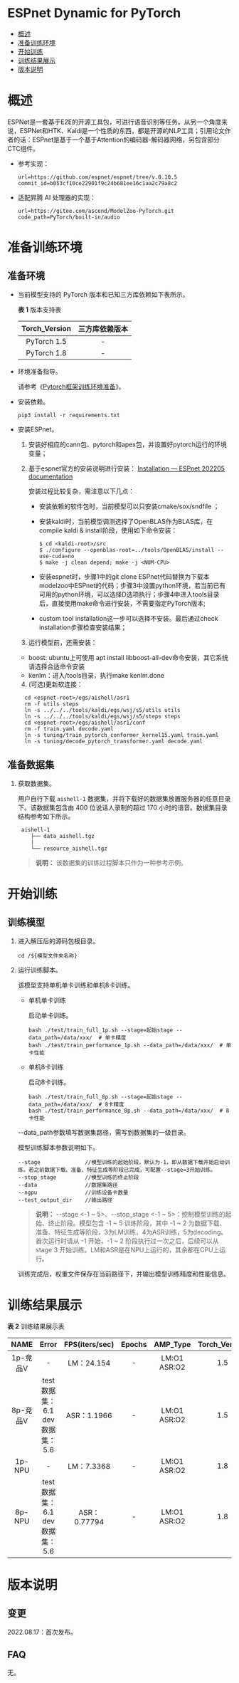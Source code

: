 # ESPnet Dynamic for PyTorch
- [概述](#概述)
- [准备训练环境](#准备训练环境)
- [开始训练](#开始训练)
- [训练结果展示](#训练结果展示)
- [版本说明](#版本说明)

# 概述
ESPNet是一套基于E2E的开源工具包，可进行语音识别等任务。从另一个角度来说，ESPNet和HTK、Kaldi是一个性质的东西，都是开源的NLP工具；引用论文作者的话：ESPnet是基于一个基于Attention的编码器-解码器网络，另包含部分CTC组件。

- 参考实现：

  ```
  url=https://github.com/espnet/espnet/tree/v.0.10.5
  commit_id=b053cf10ce22901f9c24b681ee16c1aa2c79a8c2
  ```

- 适配昇腾 AI 处理器的实现：

  ```
  url=https://gitee.com/ascend/ModelZoo-PyTorch.git
  code_path=PyTorch/built-in/audio
  ```


# 准备训练环境

## 准备环境

- 当前模型支持的 PyTorch 版本和已知三方库依赖如下表所示。

  **表 1**  版本支持表

  | Torch_Version      | 三方库依赖版本                                 |
  | :--------: | :----------------------------------------------------------: |
  | PyTorch 1.5 | - |
  | PyTorch 1.8 | - |                        

- 环境准备指导。

  请参考《[Pytorch框架训练环境准备](https://www.hiascend.com/document/detail/zh/ModelZoo/pytorchframework/ptes)》。
  
- 安装依赖。

  ```
  pip3 install -r requirements.txt
  ```
- 安装ESPnet。

  1. 安装好相应的cann包、pytorch和apex包，并设置好pytorch运行的环境变量；

  2. 基于espnet官方的安装说明进行安装： [Installation — ESPnet 202205 documentation](https://espnet.github.io/espnet/installation.html) 

     安装过程比较复杂，需注意以下几点：

     - 安装依赖的软件包时，当前模型可以只安装cmake/sox/sndfile ；

     - 安装kaldi时，当前模型调测选择了OpenBLAS作为BLAS库，在compile kaldi & install阶段，使用如下命令安装：

       ```
       $ cd <kaldi-root>/src
       $ ./configure --openblas-root=../tools/OpenBLAS/install --use-cuda=no
       $ make -j clean depend; make -j <NUM-CPU>
       ```

     - 安装espnet时，步骤1中的git clone ESPnet代码替换为下载本modelzoo中ESPnet的代码；步骤3中设置python环境，若当前已有可用的python环境，可以选择D选项执行；步骤4中进入tools目录后，直接使用make命令进行安装，不需要指定PyTorch版本;

     - custom tool installation这一步可以选择不安装。最后通过check installation步骤检查安装结果；

  3. 运行模型前，还需安装：

  - boost: ubuntu上可使用 apt install libboost-all-dev命令安装，其它系统请选择合适命令安装
  - kenlm：进入<espnet-root>/tools目录，执行make kenlm.done
  
  4. (可选)更新软连接：

    ```
      cd <espnet-root>/egs/aishell/asr1
      rm -f utils steps
      ln -s ../../../tools/kaldi/egs/wsj/s5/utils utils
      ln -s ../../../tools/kaldi/egs/wsj/s5/steps steps
      cd <espnet-root>/egs/aishell/asr1/conf
      rm -f train.yaml decode.yaml
      ln -s tuning/train_pytorch_conformer_kernel15.yaml train.yaml
      ln -s tuning/decode_pytorch_transformer.yaml decode.yaml
     ```


## 准备数据集

1. 获取数据集。

   用户自行下载 `aishell-1` 数据集，并将下载好的数据集放置服务器的任意目录下。该数据集包含由 400 位说话人录制的超过 170 小时的语音。数据集目录结构参考如下所示。

   ```
    aishell-1
       ├── data_aishell.tgz
       |
       └── resource_aishell.tgz
   ```
   > **说明：** 
   >该数据集的训练过程脚本只作为一种参考示例。


# 开始训练

## 训练模型

1. 进入解压后的源码包根目录。

   ```
   cd /${模型文件夹名称} 
   ```

2. 运行训练脚本。

   该模型支持单机单卡训练和单机8卡训练。

   - 单机单卡训练

     启动单卡训练。
     
     ```
     bash ./test/train_full_1p.sh --stage=起始stage --data_path=/data/xxx/  # 单卡精度
     bash ./test/train_performance_1p.sh --data_path=/data/xxx/  # 单卡性能
     ```

   - 单机8卡训练

     启动8卡训练。
    
     ```
     bash ./test/train_full_8p.sh --stage=起始stage --data_path=/data/xxx/  # 8卡精度
     bash ./test/train_performance_8p.sh --data_path=/data/xxx/  # 8卡性能
     ```
   --data_path参数填写数据集路径，需写到数据集的一级目录。

   模型训练脚本参数说明如下。

   ```shell
   --stage              //模型训练的起始阶段，默认为-1，即从数据下载开始启动训练。若之前数据下载、准备、特征生成等阶段已完成，可配置--stage=3开始训练。
   --stop_stage         //模型训练的终止阶段
   --data               //数据集路径
   --ngpu               //训练设备卡数量
   --test_output_dir    //输出路径
   ```
   > **说明：**
   >--stage <-1 ~ 5>、--stop_stage <-1 ~ 5>：控制模型训练的起始、终止阶段。模型包含 -1 ~ 5 训练阶段，其中 -1 ~ 2 为数据下载、准备、特征生成等阶段，3为LM训练，4为ASR训练，5为decoding。首次运行时请从 -1 开始，-1 ~ 2 阶段执行过一次之后，后续可以从stage 3 开始训练。LM和ASR是在NPU上运行的，其余都在CPU上运行。

   训练完成后，权重文件保存在当前路径下，并输出模型训练精度和性能信息。


# 训练结果展示

**表 2**  训练结果展示表

|   NAME   | Error | FPS(iters/sec)  | Epochs | AMP_Type | Torch_Version |
| :------: | :---: | :--: | :----: | :------: | :-----------: |
| 1p-竞品V |  -   | LM：24.154  |   -    |    LM:O1 <br> ASR:O2     |      1.5      |
| 8p-竞品V | test数据集：6.1 <br> dev数据集：5.6 | ASR：1.1966 |  -  |    LM:O1 <br> ASR:O2     |      1.5      |
|  1p-NPU  |   -   | LM：7.3368  |   -    |    LM:O1 <br> ASR:O2    |      1.8      |
|  8p-NPU  |  test数据集：6.1 <br> dev数据集：5.6  | ASR：0.77794  |  -   |    LM:O1 <br> ASR:O2    |      1.8      |


# 版本说明

## 变更

2022.08.17：首次发布。

## FAQ

无。







